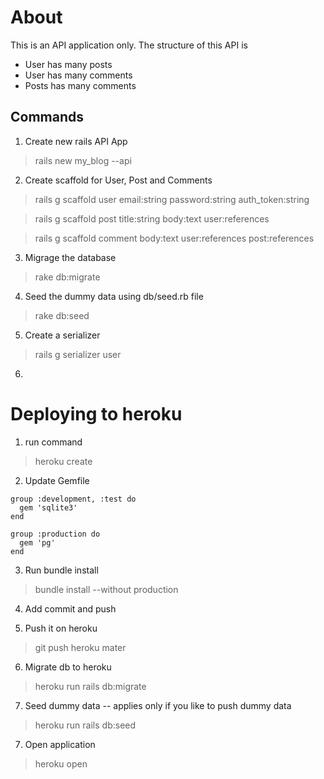# About

This is an API application only. 
The structure of this API is 
* User has many posts
* User has many comments
* Posts has many comments

## Commands 
1. Create new rails API App
> rails new my_blog --api

2. Create scaffold for User, Post and Comments
> rails g scaffold user email:string password:string auth_token:string

> rails g scaffold post title:string body:text user:references

> rails g scaffold comment body:text user:references post:references

3. Migrage the database
> rake db:migrate

4. Seed the dummy data using db/seed.rb file
> rake db:seed

5. Create a serializer
> rails g serializer user

6. 



# Deploying to heroku
1. run command 
> heroku create

2. Update Gemfile 
```
group :development, :test do
  gem 'sqlite3'
end

group :production do
  gem 'pg'
end
```
3. Run bundle install
> bundle install --without production

4. Add commit and push

5. Push it on heroku
> git push heroku mater

6. Migrate db to heroku 
> heroku run rails db:migrate

7. Seed dummy data -- applies only if you like to push dummy data
> heroku run rails db:seed

7. Open application
> heroku open
